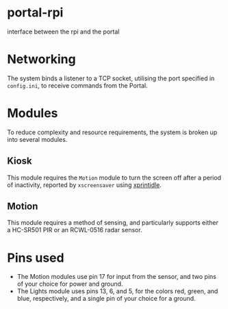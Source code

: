 # portal-rpi
interface between the rpi and the portal

# Networking
The system binds a listener to a TCP socket, utilising the port specified in `config.ini`, to receive commands from the Portal.

# Modules
To reduce complexity and resource requirements, the system is broken up into several modules.

## Kiosk
This module requires the `Motion` module to turn the screen off after a period of inactivity, reported by `xscreensaver` using [xprintidle](https://github.com/g0hl1n/xprintidle).

## Motion
This module requires a method of sensing, and particularly supports either a HC-SR501 PIR or an RCWL-0516 radar sensor.

# Pins used
- The Motion modules use pin 17 for input from the sensor, and two pins of your choice for power and ground.
- The Lights module uses pins 13, 6, and 5, for the colors red, green, and blue, respectively, and a single pin of your choice for a ground.
